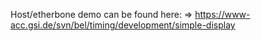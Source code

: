 Host/etherbone demo can be found here:
=> https://www-acc.gsi.de/svn/bel/timing/development/simple-display
